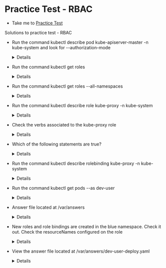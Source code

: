 # Practice Test - RBAC
  - Take me to [Practice Test](https://kodekloud.com/topic/practice-test-role-based-access-controls/)

Solutions to practice test - RBAC
- Run the command kubectl describe pod kube-apiserver-master -n kube-system and look for --authorization-mode
  
  <details>
  
  ```
  $ kubectl describe pod kube-apiserver-master -n kube-system
  ```
  
  </details>
  
- Run the command kubectl get roles

  <details>
  
  ```
  $ kubectl get roles
  ```
  
  </details>
  
- Run the command kubectl get roles --all-namespaces
  
  <details>
  
  ```
  $ kubectl get roles --all-namespaces
  ```
  
  </details>
  
- Run the command kubectl describe role kube-proxy -n kube-system
  
  <details>
  
  ```
  $ kubectl describe role kube-proxy -n kube-system
  ```
  
  </details>
  
- Check the verbs associated to the kube-proxy role
  
  <details>
  
  ```
  $ kubectl describe role kube-proxy -n kube-system
  ```
  </details>
  
- Which of the following statements are true?
  
  <details>
  
  ```
  kube-proxy role can get details of configmap object by the name kube-proxy
  ```
  </details>
  
- Run the command kubectl describe rolebinding kube-proxy -n kube-system
  
  <details>
  
  ```
  $ kubectl describe rolebinding kube-proxy -n kube-system
  ```
  </details>
  
- Run the command kubectl get pods --as dev-user
  
  <details>
  
  ```
  $ kubectl get pods --as dev-user
  ```
  </details>
  
- Answer file located at /var/answers
  
  <details>
  
  ```
  $ kubectl create -f /var/answers/developer-role.yaml
  ```
  
  </details>
  
- New roles and role bindings are created in the blue namespace. Check it out. Check the resourceNames configured on the role
  
  <details>
  
  ```
  $ kubectl get roles,rolebindings -n blue
  $ kubectl describe role developer -n blue
  $ kubectl edit role developer -n blue (update the resourceNames)
  ```
  
  </details>
  
- View the answer file located at /var/answers/dev-user-deploy.yaml
  
  <details>
  
  ```
  $ kubectl create -f /var/answers/dev-user-deploy.yaml
  ```
  
  </details>
